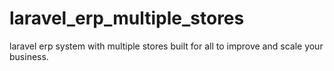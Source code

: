 # laravel_erp_multiple_stores
 laravel erp system with multiple stores built for all to improve and scale your business.
